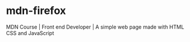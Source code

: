 # mdn-firefox
MDN Course | Front end Developer | A simple web page made with HTML CSS and JavaScript
